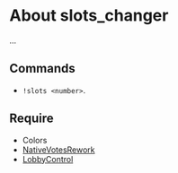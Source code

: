 # About slots_changer
...

## Commands
* `!slots <number>`.

## Require
* Colors
* [NativeVotesRework](https://github.com/TouchMe-Inc/l4d2_nativevotes_rework)
* [LobbyControl](https://github.com/TouchMe-Inc/l4d2_lobby_control)
